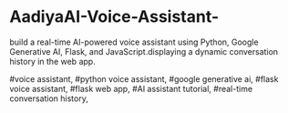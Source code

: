 # AadiyaAI-Voice-Assistant-
build a real-time AI-powered voice assistant using Python, Google Generative AI, Flask, and JavaScript.displaying a dynamic conversation history in the web app.

#voice assistant, #python voice assistant, #google generative ai, #flask voice assistant, #flask web app, #AI assistant tutorial, #real-time conversation history,
